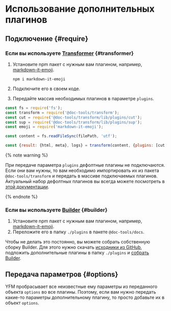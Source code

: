 # Использование дополнительных плагинов

## Подключение {#require}

### Если вы используете [Transformer](../tools/transform/index.md) {#transformer}

1. Установите npm пакет с нужным вам плагином, например, [markdown-it-emoji](https://www.npmjs.com/package/markdown-it-emoji).

   `npm i markdown-it-emoji`

2. Подключите его в своем коде.
3. Передайте массив необходимых плагинов в параметре `plugins`.

```javascript
const fs = require('fs');
const transform = require('@doc-tools/transform');
const cut = require('@doc-tools/transform/lib/plugins/cut');
const sup = require('@doc-tools/transform/lib/plugins/sup');
const emoji = require('markdown-it-emoji');

const content = fs.readFileSync(filePath, 'utf');

const {result: {html, meta}, logs} = transform(content, {plugins: [cut, sup, emoji]});
```

{% note warning %}

При передаче параметра `plugins` дефолтные плагины не подключаются. Если они вам нужны, то вам необходимо импортировать их из пакета `@doc-tools/transform` и передать в массиве подключаемых плагинов. Актуальный набор дефолтных плагинов вы всегда можете посмотреть в [этой документации](./default.md).

{% endnote %}

### Если вы используете [Builder](../tools/docs/index.md) {#builder}

1. Установите npm пакет с нужным вам плагином, например, [markdown-it-emoji](https://www.npmjs.com/package/markdown-it-emoji).
2. Переложите его в папку `./plugins` в пакете `@doc-tools/docs`.

Чтобы не делать это постоянно, вы можете собрать собственную сборку Builder. Для этого нужно скачать [исходники из GitHub](https://github.com/yandex-cloud/yfm-docs), подложить дополнительные плагины в папку `./plugins` и [собрать Builder](https://github.com/yandex-cloud/yfm-docs#installation-1).

## Передача параметров {#options}

YFM пробрасывает все неизвестные ему параметры из переданного объекта `options` во все плагины. Поэтому, если вам нужно передать какие-то параметры дополнительному плагину, то просто добавьте их в объект `options`.
